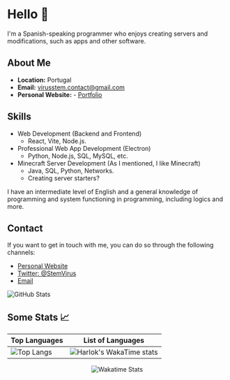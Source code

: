 # Hello 👋
I'm a Spanish-speaking programmer who enjoys creating servers and modifications, such as apps and other software.

## About Me

- **Location:** Portugal
- **Email:** virusstem.contact@gmail.com
- **Personal Website:** - [Portfolio](https://stemdev0110.github.io)

## Skills

- Web Development (Backend and Frontend)
  - React, Vite, Node.js.
- Professional Web App Development (Electron)
  - Python, Node.js, SQL, MySQL, etc.
- Minecraft Server Development (As I mentioned, I like Minecraft)
  - Java, SQL, Python, Networks.
  - Creating server starters?

I have an intermediate level of English and a general knowledge of programming and system functioning in programming, including logics and more.

## Contact

If you want to get in touch with me, you can do so through the following channels:

- [Personal Website](https://stemdev0110.github.io/contact)
- [Twitter: @StemVirus](https://twitter.com/StemVirus)
- [Email](mailto:virusstem.contact@gmail.com)

![GitHub Stats](https://github-readme-stats.vercel.app/api?username=StemDev0110&show_icons=true&theme=tokyonight)

## Some Stats 📈

| Top Languages | List of Languages |
| ----- | -------- | 
| ![Top Langs](https://github-readme-stats.vercel.app/api/top-langs/?username=StemDev0110\&layout=donut-vertical&theme=tokyonight) | ![Harlok's WakaTime stats](https://github-readme-stats.vercel.app/api/wakatime?username=StemDev0110\&layout=compact&theme=tokyonight) |

<div align="center">
  <img src="https://wakatime.com/share/@018b7b62-7262-4986-bdc2-d5e942ed94a3/307dd66f-acbb-4f77-a0f8-27999cecd04d.svg" alt="Wakatime Stats" style="max-height: 200px;">
</div>
